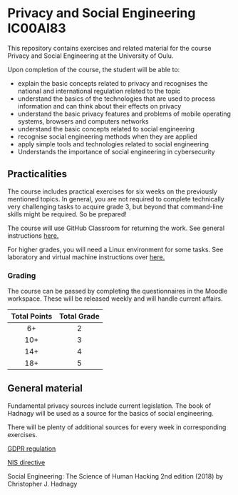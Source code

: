 # Privacy and Social Engineering IC00AI83 

This repository contains exercises and related material for the course Privacy and Social Engineering at the University of Oulu.

Upon completion of the course, the student will be able to:
* explain the basic concepts related to privacy and recognises the national and international regulation related to the topic
* understand the basics of the technologies that are used to process information and can think about their effects on privacy
* understand the basic privacy features and problems of mobile operating systems, browsers and computers networks
* understand the basic concepts related to social engineering
* recognise social engineering methods when they are applied
* apply simple tools and technologies related to social engineering
* Understands the importance of social engineering in cybersecurity

## Practicalities

The course includes practical exercises for six weeks on the previously mentioned topics.
In general, you are not required to complete technically very challenging tasks to acquire grade 3, but beyond that command-line skills might be required.
So be prepared!

The course will use GitHub Classroom for returning the work.
See general instructions [here.](https://ouspg.org/guides/github/)

For higher grades, you will need a Linux environment for some tasks.
See laboratory and virtual machine instructions over [here.](https://ouspg.org/guides/laboratories/)

### Grading

The course can be passed by completing the questionnaires in the Moodle workspace.
These will be released weekly and will handle current affairs.

Total Points|Total Grade
:-:|:-:
6+ | 2
10+ | 3
14+ | 4
18+ | 5

## General material

Fundamental privacy sources include current legislation.
The book of Hadnagy will be used as a source for the basics of social engineering.

There will be plenty of additional sources for every week in corresponding exercises.

[GDPR regulation](https://eur-lex.europa.eu/legal-content/EN/TXT/PDF/?uri=CELEX:32016R0679)

[NIS directive](https://eur-lex.europa.eu/legal-content/EN/TXT/PDF/?uri=CELEX:32016L1148)

Social Engineering: The Science of Human Hacking 2nd edition (2018) by Christopher J. Hadnagy 

